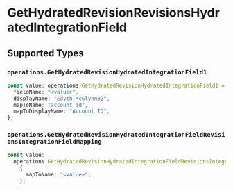 # GetHydratedRevisionRevisionsHydratedIntegrationField


## Supported Types

### `operations.GetHydratedRevisionHydratedIntegrationField1`

```typescript
const value: operations.GetHydratedRevisionHydratedIntegrationField1 = {
  fieldName: "<value>",
  displayName: "Edyth.McGlynn82",
  mapToName: "account_id",
  mapToDisplayName: "Account ID",
};
```

### `operations.GetHydratedRevisionHydratedIntegrationFieldRevisionsIntegrationFieldMapping`

```typescript
const value:
  operations.GetHydratedRevisionHydratedIntegrationFieldRevisionsIntegrationFieldMapping =
    {
      mapToName: "<value>",
    };
```

